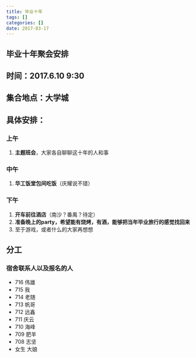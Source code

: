 ```yaml
---
title: 毕业十年
tags: []
categories: []
date: 2017-03-17
---
```


## 毕业十年聚会安排

## 时间：2017.6.10 9:30

## 集合地点：大学城

## 具体安排：

### 上午
1. **主题班会**，大家各自聊聊这十年的人和事

### 中午
1. **华工饭堂包间吃饭**（庆耀说不错）

### 下午
1. **开车前往酒店**（南沙？番禺？待定）
2. **准备晚上的party，希望能有烧烤，有酒，能够把当年毕业旅行的感觉找回来**
3. 至于游戏，或者什么的大家再想想

## 分工
### 宿舍联系人以及报名的人
- 716 伟雄
- 715 我
- 714 老随
- 713 帆哥
- 712 远鑫
- 711 庆云
- 710 海峰
- 709 肥羊
- 708 志坚
- 女生 大娘
